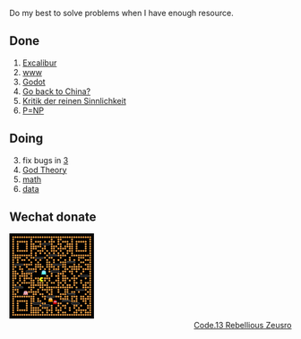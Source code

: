 Do my best to solve problems when I have enough resource.

## Done

1. [Excalibur](problems/2020-10-26-Excalibur.md)
1. [www](problems/2020-www.md)
1. [Godot](problems/2021-03-21-Godot.md)
1. [Go back to China?](problems/2025-05-02-Go-back-to-China?.md)
1. [Kritik der reinen Sinnlichkeit](problems/2025-05-21-Sinnlichkeit.md)
2. [P=NP](https://medium.com/@zeusro/p-np-45d6766dd2e6)

## Doing

3. fix bugs in [3](https://github.com/zeusro/math/blob/main/n/3.md)
3. [God Theory](https://github.com/zeusro/God-Theory)
1. [math](https://github.com/zeusro/math)
2. [data](https://github.com/zeusro/data)

## Wechat donate

<img src="pay.png" width="30%" height="30%"/>


<div align="right">
  <a href="https://mp.weixin.qq.com/mp/appmsgalbum?__biz=MzI1ODEyNDg3MA==&action=getalbum&album_id=1501795090070077441#wechat_redirect">Code.13 Rebellious Zeusro</a>
</div>
